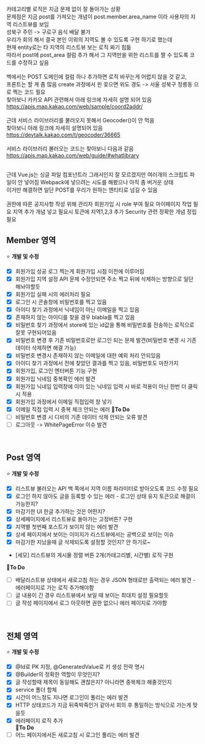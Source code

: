 
카테고리별 로직은 지금 문제 없이 잘 돌아가는 상황  
문제점은 지금 post를 가져오는 개념이 post.member.area_name 이라 사용자의 지역 리스트뷰를 보임  
성북구 주민 -> 구로구 음식 배달 불가  
우리가 회의 해서 결국 본인 이외의 지역도 볼 수 있도록 구현 하기로 했는데  
현재 entity로는 타 지역의 리스트뷰 보는 로직 짜기 힘듦  
따라서 post에 post_area 컬럼 추가 해서 그 지역만을 위한 리스트를 짤 수 있도록 코드를 수정하고 싶음  
<br>
백에서는 POST 도메인에 컬럼 하나 추가하면 로직 바꾸는게 어렵지 않을 것 같고,
<br>
프론트는 할 게 좀 많음
create 과정에서 핀 꽂으면 위도 경도 -> 서울 성북구 정릉동 으로 찍는 코드 필요    
찾아보니 카카오 API 관련해서 아래 링크에 자세히 설명 되어 있음    
https://apis.map.kakao.com/web/sample/coord2addr/       
<br>
근데 서비스 라이브러리를 불러오지 못해서 Geocoder()이 안 먹음  
찾아보니 아래 링크에 자세히 설명되어 있음  
https://devtalk.kakao.com/t/geocoder/36665  
<br>
서비스 라이브러리 불러오는 코드는 찾아보니 다음과 같음  
https://apis.map.kakao.com/web/guide/#whatlibrary  
<script type="text/javascript" src="//dapi.kakao.com/v2/maps/sdk.js?appkey=APIKEY&libraries=services"></script>
<br>
근데 Vue.js는 싱글 파일 컴포넌트라 그래서인지 잘 모르겠지만 여러개의 스크립트 파일이 안 넣어짐
Webpack에 넣으려는 시도를 해봤으나 아직 좀 버거운 상태  
<br>
이거만 해결하면 일단 POST를 우리가 원하는 엔티티로 넘길 수 있음
<br>
<br>
권한에 따른 공지사항 작성 위해 관리자 회원가입 시 role 부여 필요
마이페이지 작업 필요 지역 추가 개념 넣고 필요시 토큰에 지역1,2,3 추가     
Security 관련 정확한 개념 정립 필요   

## Member 영역 
⭐ **개발 및 수정**
- [x]  회원가입 성공 로그 찍는게 회원가입 시점 이전에 이루어짐  
- [x]  회원가입 지역 설정 API 문제 수정안되면 주소 찍고 뒤에 삭제하는 방향으로 일단 해놔야할듯
- [x]  회원가입 실패 시의 에러처리 필요
- [x]  로그인 시 콘솔창에 비밀번호를 찍고 있음
- [x]  아이디 찾기 과정에서 닉네임이 아닌 이메일을 찍고 있음 
- [x]  존재하지 않는 아이디를 찾을 경우 blabla를 찍고 있음
- [x]  비밀번호 찾기 과정에서 store에 있는 id값을 통해 비밀번호를 전송하는 로직으로 잘못 구현되어있음
- [x]  비밀번호 변경 후 기존 비밀번호로만 로그인 되는 문제 발견(비밀번호 변경 시 기존 데이터 삭제하면 해결 가능)
- [x]  비밀번호 변경시 존재하지 않는 이메일에 대한 예외 처리 안되있음
- [x]  아이디 찾기 과정에서 전에 찾았던 결과를 찍고 있음, 비밀번호도 마찬가지   
- [x]  회원가입, 로그인 엔터버튼 기능 구현  
- [x]  회원가입 닉네임 중복확인 에러 발견  
- [x]  회원가입 닉네임 입력창에 이미 있는 닉네임 입력 시 바로 적용이 아닌 한번 더 클릭시 적용     
- [x]  회원가입 과정에서 이메일 직접입력 창 넣기  
- [x]  이메일 직접 입력 시 중복 체크 안되는 에러
📍**To Do**
- [ ]  비밀번호 변경 시 디비의 기존 데이터 삭제 안되는 오류 발견 
- [ ]  로그아웃 -> WhitePageError 이슈 발견
<br>

## Post 영역 
⭐ **개발 및 수정**
- [x]  리스트뷰 불러오는 API 백 쪽에서 지역 이름 파라미터로 받아오도록 코드 수정 필요
- [x]  로그인 하지 않아도 글을 등록할 수 있는 에러 - 로그인 상태 유지 토큰으로 해결이 가능한지?
- [x]  마감기한 UI 한글 추가하는 것은 어떤지? 
- [x]  상세페이지에서 리스트뷰로 돌아가는 고정버튼? 구현   
- [x]  지역별 첫번째 포스트가 보이지 않는 에러 발견  
- [x]  상세 페이지에서 보이는 이미지가 리스트뷰에서는 공백으로 보이는 이슈  
- [x]  마감기한 지났을때 글 삭제되도록 설정할 것인지? 안 하기로~   
- [세모]  리스트뷰의 게시물 정렬 버튼 2개(카테고리별, 시간별) 로직 구현    

📍**To Do** 
- [ ]  배달리스트뷰 상태에서 새로고침 하는 경우 JSON 형태로만 출력되는 에러 발견 - 에러페이지로 가는 로직 추가해야함
- [ ]  글 내용이 긴 경우 리스트뷰에서 보일 때 보이는 최대치 설정 필요할듯
- [ ]  글 작성 페이지에서 로그 아웃하면 권한 없으니 에러 페이지로 가야함
<br>

## 전체 영역 
⭐ **개발 및 수정**
- [x]  @Id로 PK 지정, @GeneratedValue로 키 생성 전략 명시
- [x]  @Builder의 정확한 역할이 무엇인지?  
- [x]  글 작성할때 제목이 동일해도 괜찮은지? 아니라면 중복체크 해줄것인지  
- [x]  service 폴더 합체    
- [x]  시간이 어느정도 지나면 로그인이 풀리는 에러 발견
- [x]  HTTP 상태코드가 지금 뒤죽박죽인거 같아서 회의 후 통일하는 방식으로 가는게 맞을듯
- [x]  에러페이지 로직 추가   
📍**To Do**
- [ ]  어느 페이지에서든 새로고침 시 로그인 풀리는 에러 발견
  
<br>

